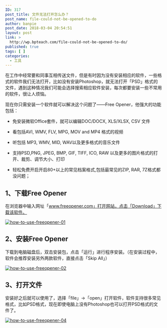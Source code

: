 ```yaml
---
ID: 317
post_title: 文件无法打开怎么办？
post_name: file-could-not-be-opened-to-do
author: banpie
post_date: 2018-03-04 20:54:51
layout: post
link: >
  http://wp.bpteach.com/file-could-not-be-opened-to-do/
published: true
tags: [ ]
categories:
  - 工具
---
```

在工作中经常要和同事互相传送文件，但是有时因为没有安装相应的软件，一些格式的软件我们无法打开，比如没有安装Photoshop，就无法打开「PSD」格式的文件，遇到这种情况我们可能会选择搜索相应软件安装，每次都要安装一些不常用的软件，很让人烦恼。

现在你只需安装一个软件就可以解决这个问题了——Free Opener，他强大的功能包括：

*   免安装微软Office套件，就可以编辑DOC/DOCX, XLS/XLSX, CSV 文件

*   看包括AVI, WMV, FLV, MPG, MOV and MP4 格式的视频

*   听包括 MP3, WMV, MID, WAV以及更多格式的音乐文件

*   支持PSD,PNG, JPEG, BMP, GIF, TIFF, ICO, RAW 以及更多的图片格式的打开、裁剪、调节大小、打印

*   轻松免费开启开启80+以上的常见档案格式,包括最常见的ZIP, RAR, 7Z格式都没问题；

## 1、下载Free Opener

在浏览器中输入网址「www.freeopener.com」打开网站，点击「Download」下载该软件。

[![how-to-use-freeopener-01](http://7arnhx.com1.z0.glb.clouddn.com/wp-content/uploads/2014/02/how-to-use-freeopener-01.jpg)](http://7arnhx.com1.z0.glb.clouddn.com/wp-content/uploads/2014/02/how-to-use-freeopener-01.jpg)

## 2、安装Free Opener

下载到电脑磁盘后，双击安装包，点击「运行」进行程序安装。（在安装过程中，软件会推荐安装另外两款软件，直接点击「Skip All」）

[![how-to-use-freeopener-02](http://7arnhx.com1.z0.glb.clouddn.com/wp-content/uploads/2014/02/how-to-use-freeopener-02.jpg)](http://7arnhx.com1.z0.glb.clouddn.com/wp-content/uploads/2014/02/how-to-use-freeopener-02.jpg)

## 3、打开文件

安装好之后就可以使用了，选择「file」-&gt;「open」打开软件，软件支持很多常见格式，比如PSD格式，现在即使电脑上没有Photoshop也可以打开PSD格式的文件了。

[![how-to-use-freeopener-04](http://7arnhx.com1.z0.glb.clouddn.com/wp-content/uploads/2014/02/how-to-use-freeopener-04.jpg)](http://7arnhx.com1.z0.glb.clouddn.com/wp-content/uploads/2014/02/how-to-use-freeopener-04.jpg)